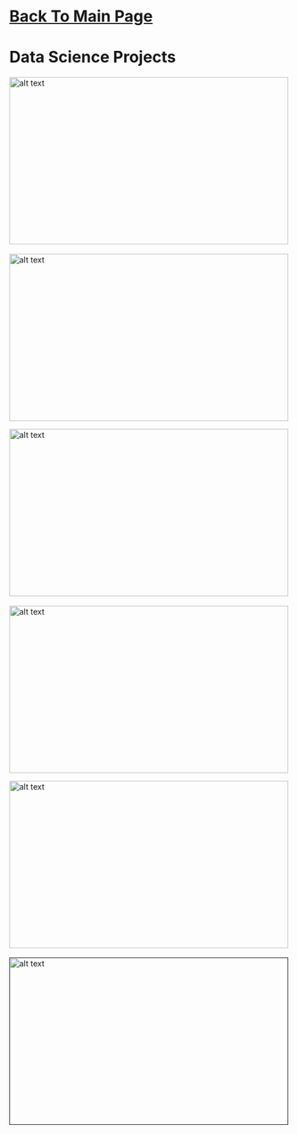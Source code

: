 # [Back To Main Page](https://charliethomasct82.github.io/Website/)

# Data Science Projects
[<img src="https://github.com/charliethomasct82/Charlie-Portfolio/assets/93368865/29e55dfc-4e9f-4cbb-ab3f-1a604e5bf689" alt="alt text" width="500" height="300">](https://github.com/charliethomasct82/Bike_sharing_regression)&nbsp;&nbsp;[<img src="https://github.com/charliethomasct82/Charlie-Portfolio/assets/93368865/45cca87e-628f-4ee4-b02d-64664ddeba1f" alt="alt text" width="500" height="300">](https://github.com/charliethomasct82/Research_Thesis)


[<img src="https://github.com/charliethomasct82/Charlie-Portfolio/assets/93368865/b748c152-48f1-4062-a6ea-1db8edff350c" alt="alt text" width="500" height="300">](https://github.com/charliethomasct82/Research_Thesis)&nbsp;&nbsp;[<img src="https://github.com/charliethomasct82/Charlie-Portfolio/assets/93368865/252096da-5bab-42af-b22e-63242a40a2ff" alt="alt text" width="500" height="300">](https://github.com/charliethomasct82/Automatic_ticket_classification)

[<img src="https://github.com/charliethomasct82/Charlie-Portfolio/assets/93368865/042f50fa-e145-4b70-9bd4-77a3b24837bd" alt="alt text" width="500" height="300">](https://github.com/charliethomasct82/Gesture-Recognition)&nbsp;&nbsp;[<img src="" alt="alt text" width="500" height="300">]()



